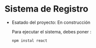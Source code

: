 <h1> Sistema de Registro </h1>

- Esatado del proyecto: En construcción

  Para ejecutar el sistema, debes poner :

  ```npm instal react ```
